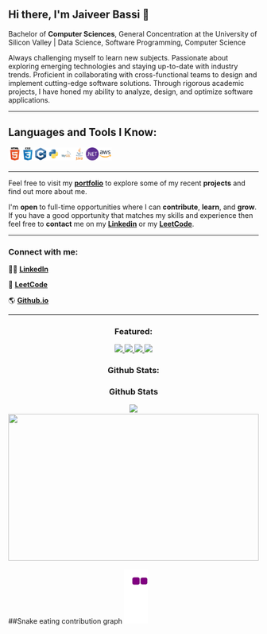 ## Hi there, I'm Jaiveer Bassi 👋

Bachelor of **Computer Sciences**, General Concentration at the University of Silicon Valley | Data Science, Software Programming, Computer Science

Always challenging myself to learn new subjects. Passionate about exploring emerging technologies and staying up-to-date with industry trends. Proficient in collaborating with cross-functional teams to design and implement cutting-edge software solutions. Through rigorous academic projects, I have honed my ability to analyze, design, and optimize software applications.

---

## **Languages and Tools I Know**:

<img align="left" alt="HTML5" width="26px" src="https://raw.githubusercontent.com/github/explore/80688e429a7d4ef2fca1e82350fe8e3517d3494d/topics/html/html.png?size=48" />

<img align="left" alt="CSS3" width="26px" src="https://raw.githubusercontent.com/github/explore/80688e429a7d4ef2fca1e82350fe8e3517d3494d/topics/css/css.png?size=48" /> 

<img align="left" alt="C++" width="26px" src="https://raw.githubusercontent.com/github/explore/80688e429a7d4ef2fca1e82350fe8e3517d3494d/topics/cpp/cpp.png?size=48" />

<img align="left" alt="Python" width="26px" src="https://raw.githubusercontent.com/github/explore/80688e429a7d4ef2fca1e82350fe8e3517d3494d/topics/python/python.png?size=48" /> 

<img align="left" alt="MySQL" width="26px" src="https://raw.githubusercontent.com/github/explore/80688e429a7d4ef2fca1e82350fe8e3517d3494d/topics/mysql/mysql.png?size=48" />

<img align="left" alt="Java" width="26px" src="https://raw.githubusercontent.com/github/explore/5b3600551e122a3277c2c5368af2ad5725ffa9a1/topics/java/java.png?size=48" />

<img align="left" alt=".NET Framework" width="26px" src="https://raw.githubusercontent.com/github/explore/80688e429a7d4ef2fca1e82350fe8e3517d3494d/topics/dotnet/dotnet.png?size=48" />

<img align="left" alt="AWS" width="26px" src="https://raw.githubusercontent.com/github/explore/80688e429a7d4ef2fca1e82350fe8e3517d3494d/topics/aws/aws.png?size=48" />

<br />
<br />

---

Feel free to visit my **[portfolio](https://imjbassi.github.io/portfolio.github.io/)** to explore some of my recent **projects** and find out more about me.

I'm **open** to full-time opportunities where I can **contribute**, **learn**, and **grow**. If you have a good opportunity that matches my skills and experience then feel free to **contact** me on my **[Linkedin](https://www.linkedin.com/in/jaiveer-bassi/)** or my **[LeetCode](https://leetcode.com/imjbassi/)**.

---

### Connect with me:

👨‍💼 **[LinkedIn](https://www.linkedin.com/in/jaiveer-bassi/)**

🚀 **[LeetCode](https://leetcode.com/imjbassi/)**

🌎 **[Github.io](https://imjbassi.github.io/portfolio.github.io/)**

<hr>
<h3 align="center">Featured:</h3>
<p align="center">
  <a href="https://github.com/abcdeCoder/Pathfinding.github.io">
    <img src="https://github-readme-stats.vercel.app/api/pin/?username=abcdeCoder&repo=Pathfinding.github.io&theme=tokyonight" />
  </a>
  <a href="https://github.com/abcdeCoder/sudokus-solver-visualizer.github.io">
    <img src="https://github-readme-stats.vercel.app/api/pin/?username=abcdeCoder&repo=sudokus-solver-visualizer.github.io&theme=tokyonight" />
  </a>
  <a href="https://github.com/abcdeCoder/Huffman-Encoding-File.github.io">
    <img src="https://github-readme-stats.vercel.app/api/pin/?username=abcdeCoder&repo=Huffman-Encoding-File.github.io&theme=tokyonight" />
  </a>
  <a href="https://github.com/abcdeCoder/Sharp-Study.github.io">
    <img src="https://github-readme-stats.vercel.app/api/pin/?username=abcdeCoder&repo=Sharp-Study.github.io&theme=tokyonight" />
  </a>
</p>

<h3 align="center">Github Stats:</h3>
<h3 align="center">Github Stats</h3>
<p align="center">
<a>
  <img height="150em" src="https://github-readme-stats.vercel.app/api/top-langs?username=abcdeCoder&show_icons=true&locale=en&layout=compact&theme=tokyonight"/>
  <a>
  <img height="295em" width="100%" src="https://activity-graph.herokuapp.com/graph?username=abcdeCoder&theme=nord" />
</a>
</p>
  
##Snake eating contribution graph
![snake gif](https://github.com/abcdeCoder/abcdeCoder/blob/output/github-contribution-grid-snake.gif)
